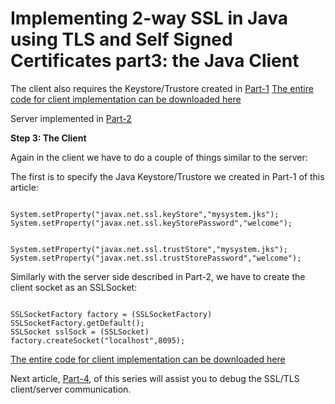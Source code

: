 # Implementing 2-way SSL in Java using TLS and Self Signed Certificates part3: the Java Client

The client also requires the Keystore/Trustore created in [Part-1](part-1-keystore-trustore.md)
[The entire code for client implementation can be downloaded here](src/com/illumineit/tls/TwoWaySslClient.java)


Server implemented in [Part-2](part-2-the-java-server.md)



**Step 3: The Client** 



Again in the client we have to do a couple of things similar to the server:


The first is to specify the Java Keystore/Trustore we created in  Part-1 of this article:

<code>
System.setProperty("javax.net.ssl.keyStore","mysystem.jks");
System.setProperty("javax.net.ssl.keyStorePassword","welcome");

System.setProperty("javax.net.ssl.trustStore","mysystem.jks");
System.setProperty("javax.net.ssl.trustStorePassword","welcome");
</code>


Similarly with the server side described in Part-2, we have to create the client socket as an SSLSocket:


<code>
SSLSocketFactory factory = (SSLSocketFactory) SSLSocketFactory.getDefault();    
SSLSocket sslSock = (SSLSocket) factory.createSocket("localhost",8095);
</code>



[The entire code for client implementation can be downloaded here](src/com/illumineit/tls/TwoWaySslClient.java)


Next article, [Part-4](part-4-test-java-tls-client-server.md), of this series will assist you to debug the SSL/TLS client/server communication.